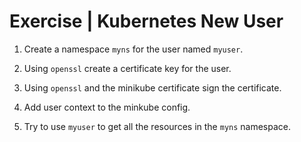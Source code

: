 # Exercise | Kubernetes New User

1. Create a namespace `myns` for the user named `myuser`.

2. Using `openssl` create a certificate key for the user.

3. Using `openssl` and the minikube certificate sign the certificate.

4. Add user context to the minkube config.

5. Try to use `myuser` to get all the resources in the `myns` namespace.
